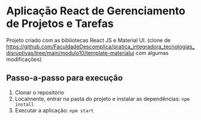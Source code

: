 # Aplicação React de Gerenciamento de Projetos e Tarefas 

Projeto criado com as bibliotecas React JS e Material UI.
(clone de https://github.com/FaculdadeDescomplica/pratica_integradora_tecnologias_disruptivas/tree/main/modulo10/template-materialui com algumas modificações)

## Passo-a-passo para execução

1. Clonar o repositório
2. Localmente, entrar na pasta do projeto e instalar as dependências:
   `
   npm install
   `
3. Executar a aplicação:
   `
   npm start
   `
